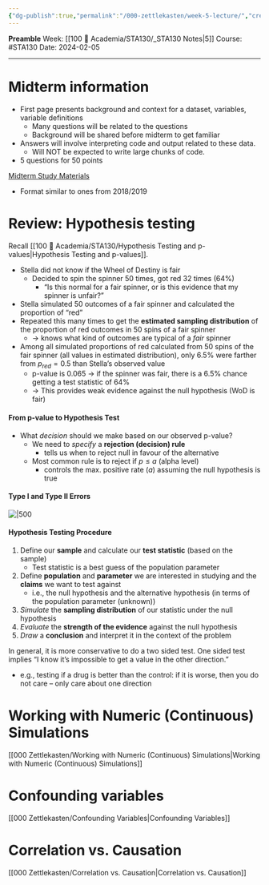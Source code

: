 ```yaml
---
{"dg-publish":true,"permalink":"/000-zettlekasten/week-5-lecture/","created":"2024-02-05T13:30:37.722-05:00","updated":"2024-02-05T23:15:09.793-05:00"}
---
```


**Preamble**
Week: [[100 📒 Academia/STA130/_STA130 Notes\|5]]
Course: #STA130
Date: 2024-02-05

---
# Midterm information

- First page presents background and context for a dataset, variables, variable definitions
	- Many questions will be related to the questions
	- Background will be shared before midterm to get familiar
- Answers will involve interpreting code and output related to these data.
	- Will NOT be expected to write large chunks of code.
- 5 questions for 50 points

[Midterm Study Materials](https://q.utoronto.ca/courses/341136/pages/midterm)
- Format similar to ones from 2018/2019

# Review: Hypothesis testing

Recall [[100 📒 Academia/STA130/Hypothesis Testing and p-values\|Hypothesis Testing and p-values]].

- Stella did not know if the Wheel of Destiny is fair
	- Decided to spin the spinner 50 times, got red 32 times (64%)
		- “Is this normal for a fair spinner, or is this evidence that my spinner is unfair?”
- Stella simulated 50 outcomes of a fair spinner and calculated the proportion of “red”
- Repeated this many times to get the **estimated sampling distribution** of the proportion of red outcomes in 50 spins of a fair spinner
	- → knows what kind of outcomes are typical of a *fair* spinner
- Among all simulated proportions of red calculated from 50 spins of the fair spinner (all values in estimated distribution), only 6.5% were farther from $p_{red} = 0.5$ than Stella’s observed value
	- p-value is 0.065 → if the spinner was fair, there is a 6.5% chance getting a test statistic of 64%
	- → This provides weak evidence against the null hypothesis (WoD is fair)

#### From p-value to Hypothesis Test
- What *decision* should we make based on our observed p-value?
	- We need to *specify* a **rejection (decision) rule**
		- tells us when to reject null in favour of the alternative
	- Most common rule is to reject if $p \leq a$ (alpha level)
		- controls the max. positive rate ($a$) assuming the null hypothesis is true

#### Type I and Type II Errors

![|500](https://i.imgur.com/ES1mvJ0.png)

#### Hypothesis Testing Procedure

1. Define our **sample** and calculate our **test statistic** (based on the sample)
	- Test statistic is a best guess of the population parameter
2. Define **population** and **parameter** we are interested in studying and the **claims** we want to test against
	- i.e., the null hypothesis and the alternative hypothesis (in terms of the population parameter (unknown))
3.  *Simulate* the **sampling distribution** of our statistic under the null hypothesis
4. *Evaluate* the **strength of the evidence** against the null hypothesis
5. *Draw* a **conclusion** and interpret it in the context of the problem

In general, it is more conservative to do a two sided test. One sided test implies “I know it’s impossible to get a value in the other direction.”
- e.g., testing if a drug is better than the control: if it is worse, then you do not care – only care about one direction


# Working with Numeric (Continuous) Simulations

[[000 Zettlekasten/Working with Numeric (Continuous) Simulations\|Working with Numeric (Continuous) Simulations]]

# Confounding variables

[[000 Zettlekasten/Confounding Variables\|Confounding Variables]]

# Correlation vs. Causation

[[000 Zettlekasten/Correlation vs. Causation\|Correlation vs. Causation]]
